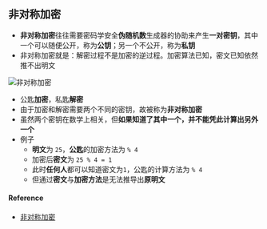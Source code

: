 ## 非对称加密

* **非对称加密**往往需要密码学安全**伪随机数**生成器的协助来产生**一对密钥**，其中一个可以随便公开，称为**公钥**；另一个不公开，称为**私钥**
* 非对称加密就是：解密过程不是加密的逆过程。加密算法已知，密文已知依然推不出明文

![非对称加密](https://upload.wikimedia.org/wikipedia/commons/thumb/0/03/Public_key_encryption_alice_to_bob.svg/langzh-250px-Public_key_encryption_alice_to_bob.svg.png)

* 公匙**加密**，私匙**解密**
* 由于加密和解密需要两个不同的密钥，故被称为**非对称加密**
* 虽然两个密钥在数学上相关，但**如果知道了其中一个，并不能凭此计算出另外一个**
* 例子
    * **明文**为 `25`，**公匙**的加密方法为 `% 4`
    * 加密后**密文**为 `25 % 4 = 1`
    * 此时**任何人**都可以知道密文为`1`，公匙的计算方法为 `% 4`
    * 但通过**密文**与**加密方法**是无法推导出**原明文**


#### Reference
* [非对称加密](https://zh.wikipedia.org/wiki/%E5%85%AC%E5%BC%80%E5%AF%86%E9%92%A5%E5%8A%A0%E5%AF%86)

